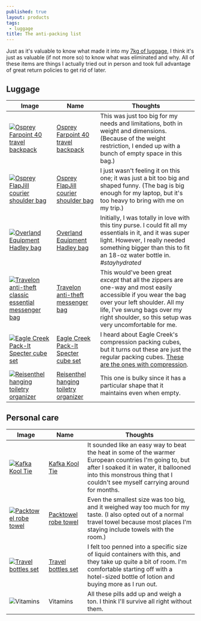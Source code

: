 ```yaml
---
published: true
layout: products
tags:
 - luggage
title: The anti-packing list
---
```

Just as it's valuable to know what made it into my [7kg of luggage][permalink-packing-list], I think it's just as valuable (if not more so) to know what was eliminated and why. All of these items are things I actually tried out in person and took full advantage of great return policies to get rid of later.

<!--more-->

## Luggage

| Image | Name | Thoughts |
| ----- | ---- | -------- |
| [![Osprey Farpoint 40 travel backpack]({{site.baseurl}}/images/2016/07/18/anti-packing-list/osprey-farpoint.jpeg)][osprey-farpoint] | [Osprey Farpoint 40 travel backpack][osprey-farpoint] | This was just too big for my needs and limitations, both in weight and dimensions. (Because of the weight restriction, I ended up with a bunch of empty space in this bag.) |
| [![Osprey FlapJill courier shoulder bag]({{site.baseurl}}/images/2016/07/18/anti-packing-list/osprey-flapjill.jpeg)][osprey-flapjill] | [Osprey FlapJill courier shoulder bag][osprey-flapjill] | I just wasn't feeling it on this one; it was just a bit too big and shaped funny. (The bag is big enough for my laptop, but it's too heavy to bring with me on my trip.) |
| [![Overland Equipment Hadley bag]({{site.baseurl}}/images/2016/07/18/anti-packing-list/overland-hadley.jpeg)][overland-hadley] | [Overland Equipment Hadley bag][overland-hadley] | Initially, I was totally in love with this tiny purse. I could fit all my essentials in it, and it was super light. However, I really needed something bigger than this to fit an 18-oz water bottle in. *#stayhydrated* |
| [![Travelon anti-theft classic essential messenger bag]({{site.baseurl}}/images/2016/07/18/anti-packing-list/travelon-messenger.jpeg)][travelon-messenger] | [Travelon anti-theft messenger bag][travelon-messenger] | This would've been great *except* that all the zippers are one-way and most easily accessible if you wear the bag over your left shoulder. All my life, I've swung bags over my right shoulder, so this setup was very uncomfortable for me. |
| [![Eagle Creek Pack-It Specter cube set]({{site.baseurl}}/images/2016/07/18/anti-packing-list/eaglecreek-packit.jpeg)][eaglecreek-packit] | [Eagle Creek Pack-It Specter cube set][eaglecreek-packit] | I heard about Eagle Creek's compression packing cubes, but it turns out these are just the regular packing cubes. [These are the ones with compression](http://amzn.to/29IoOvj). |
| [![Reisenthel hanging toiletry organizer]({{site.baseurl}}/images/2016/07/18/anti-packing-list/reisenthel-toiletrybag.jpeg)][reisenthel-toiletrybag] | [Reisenthel hanging toiletry organizer][reisenthel-toiletrybag] | This one is bulky since it has a particular shape that it maintains even when empty. |

## Personal care

| Image | Name | Thoughts |
| ----- | ---- | -------- |
| [![Kafka Kool Tie]({{site.baseurl}}/images/2016/07/18/anti-packing-list/kafka-kooltie.jpeg)][kafka-kooltie] | [Kafka Kool Tie][kafka-kooltie] | It sounded like an easy way to beat the heat in some of the warmer European countries I'm going to, but after I soaked it in water, it ballooned into this monstrous thing that I couldn't see myself carrying around for months. |
| [![Packtowel robe towel]({{site.baseurl}}/images/2016/07/18/anti-packing-list/packtowel-robetowel.jpeg)][packtowel-robetowel] | [Packtowel robe towel][packtowel-robetowel] | Even the smallest size was too big, and it weighed way too much for my taste. (I also opted out of a normal travel towel because most places I'm staying include towels with the room.) |
| [![Travel bottles set]({{site.baseurl}}/images/2016/07/18/anti-packing-list/travel-bottles.jpeg)][travel-bottles] | [Travel bottles set][travel-bottles] | I felt too penned into a specific size of liquid containers with this, and they take up quite a bit of room. I'm comfortable starting off with a hotel-sized bottle of lotion and buying more as I run out. |
| ![Vitamins]({{site.baseurl}}/images/2016/07/18/anti-packing-list/vitamins.jpeg) | Vitamins | All these pills add up and weigh a ton. I think I'll survive all right without them. |

[eaglecreek-packit]: http://amzn.to/2alK328
[kafka-kooltie]: http://amzn.to/29N4PWc
[osprey-farpoint]: http://amzn.to/2alFZyJ
[osprey-flapjill]: http://amzn.to/29Npcc2
[overland-hadley]: http://amzn.to/29Ts4ll
[packtowel-robetowel]: http://amzn.to/29N5NSu
[permalink-packing-list]: /the-7kg-limited-packing-list
[reisenthel-toiletrybag]: http://amzn.to/29FpW1u
[travel-bottles]: http://amzn.to/29N6c7i
[travelon-messenger]: http://amzn.to/29N28nO
